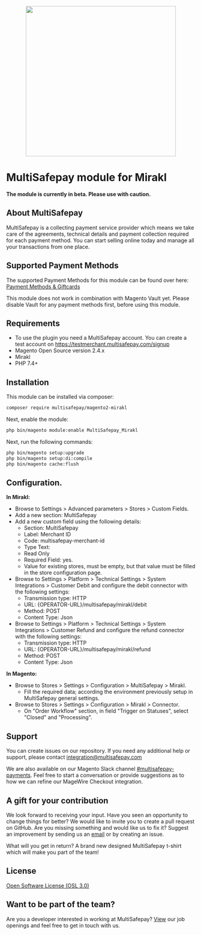 <p align="center">
  <img src="https://camo.githubusercontent.com/517483ae0eaba9884f397e9af1c4adc7bbc231575ac66cc54292e00400edcd10/68747470733a2f2f7777772e6d756c7469736166657061792e636f6d2f66696c6561646d696e2f74656d706c6174652f696d672f6d756c7469736166657061792d6c6f676f2d69636f6e2e737667" width="400px" position="center">
</p>

# MultiSafepay module for Mirakl
**The module is currently in beta. Please use with caution.**

## About MultiSafepay ##
MultiSafepay is a collecting payment service provider which means we take care of the agreements, technical details and payment collection required for each payment method. You can start selling online today and manage all your transactions from one place.

## Supported Payment Methods ##
The supported Payment Methods for this module can be found over here: [Payment Methods & Giftcards](https://docs.multisafepay.com/plugins/magento2/faq/#available-payment-methods-in-magento-2)

This module does not work in combination with Magento Vault yet. Please disable Vault for any payment methods first, before using this module.

## Requirements
- To use the plugin you need a MultiSafepay account. You can create a test account on https://testmerchant.multisafepay.com/signup
- Magento Open Source version 2.4.x
- Mirakl
- PHP 7.4+

## Installation
This module can be installed via composer:

```bash
composer require multisafepay/magento2-mirakl
```

Next, enable the module:
```bash
php bin/magento module:enable MultiSafepay_Mirakl
```

Next, run the following commands:
```bash
php bin/magento setup:upgrade
php bin/magento setup:di:compile
php bin/magento cache:flush
```

## Configuration.

**In Mirakl:** 
- Browse to Settings > Advanced parameters > Stores > Custom Fields.
- Add a new section: MultiSafepay
- Add a new custom field using the following details: 
  - Section: MultiSafepay
  - Label: Merchant ID
  - Code: multisafepay-merchant-id
  - Type Text: 
  - Read Only
  - Required Field: yes. 
  - Value for existing stores, must be empty, but that value must be filled in the store configuration page.
- Browse to Settings > Platform > Technical Settings > System Integrations > Customer Debit and configure the debit connector with the following settings:
  - Transmission type: HTTP
  - URL: {OPERATOR-URL}/multisafepay/mirakl/debit
  - Method: POST
  - Content Type: Json
- Browse to Settings > Platform > Technical Settings > System Integrations > Customer Refund and configure the refund connector with the following settings:
    - Transmission type: HTTP
    - URL: {OPERATOR-URL}/multisafepay/mirakl/refund
    - Method: POST
    - Content Type: Json

**In Magento:**
- Browse to Stores > Settings > Configuration > MultiSafepay > Mirakl.
  - Fill the required data; according the environment previously setup in MultiSafepay general settings.
- Browse to Stores > Settings > Configuration > Mirakl > Connector.
  - On "Order Workflow" section, in field "Trigger on Statuses", select "Closed" and "Processing".

## Support
You can create issues on our repository. If you need any additional help or support, please contact <a href="mailto:integration@multisafepay.com">integration@multisafepay.com</a>

We are also available on our Magento Slack channel [#multisafepay-payments](https://magentocommeng.slack.com/messages/multisafepay-payments/).
Feel free to start a conversation or provide suggestions as to how we can refine our MageWire Checkout integration.

## A gift for your contribution
We look forward to receiving your input. Have you seen an opportunity to change things for better? We would like to invite you to create a pull request on GitHub.
Are you missing something and would like us to fix it? Suggest an improvement by sending us an [email](mailto:integration@multisafepay.com) or by creating an issue.

What will you get in return? A brand new designed MultiSafepay t-shirt which will make you part of the team!

## License
[Open Software License (OSL 3.0)](https://github.com/MultiSafepay/Magento2Msp/blob/master/LICENSE.md)

## Want to be part of the team?
Are you a developer interested in working at MultiSafepay? [View](https://www.multisafepay.com/careers/#jobopenings) our job openings and feel free to get in touch with us.
